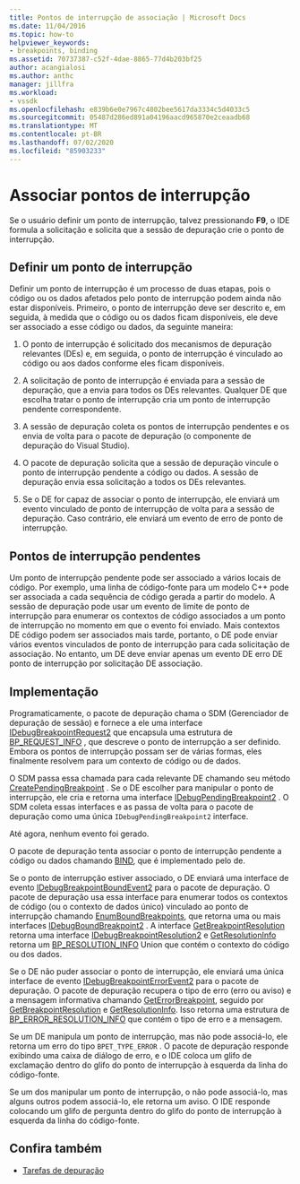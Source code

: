```yaml
---
title: Pontos de interrupção de associação | Microsoft Docs
ms.date: 11/04/2016
ms.topic: how-to
helpviewer_keywords:
- breakpoints, binding
ms.assetid: 70737387-c52f-4dae-8865-77d4b203bf25
author: acangialosi
ms.author: anthc
manager: jillfra
ms.workload:
- vssdk
ms.openlocfilehash: e839b6e0e7967c4802bee5617da3334c5d4033c5
ms.sourcegitcommit: 05487d286ed891a04196aacd965870e2ceaadb68
ms.translationtype: MT
ms.contentlocale: pt-BR
ms.lasthandoff: 07/02/2020
ms.locfileid: "85903233"
---
```

# <a name="bind-breakpoints"></a>Associar pontos de interrupção
Se o usuário definir um ponto de interrupção, talvez pressionando **F9**, o IDE formula a solicitação e solicita que a sessão de depuração crie o ponto de interrupção.

## <a name="set-a-breakpoint"></a>Definir um ponto de interrupção
 Definir um ponto de interrupção é um processo de duas etapas, pois o código ou os dados afetados pelo ponto de interrupção podem ainda não estar disponíveis. Primeiro, o ponto de interrupção deve ser descrito e, em seguida, à medida que o código ou os dados ficam disponíveis, ele deve ser associado a esse código ou dados, da seguinte maneira:

1. O ponto de interrupção é solicitado dos mecanismos de depuração relevantes (DEs) e, em seguida, o ponto de interrupção é vinculado ao código ou aos dados conforme eles ficam disponíveis.

2. A solicitação de ponto de interrupção é enviada para a sessão de depuração, que a envia para todos os DEs relevantes. Qualquer DE que escolha tratar o ponto de interrupção cria um ponto de interrupção pendente correspondente.

3. A sessão de depuração coleta os pontos de interrupção pendentes e os envia de volta para o pacote de depuração (o componente de depuração do Visual Studio).

4. O pacote de depuração solicita que a sessão de depuração vincule o ponto de interrupção pendente a código ou dados. A sessão de depuração envia essa solicitação a todos os DEs relevantes.

5. Se o DE for capaz de associar o ponto de interrupção, ele enviará um evento vinculado de ponto de interrupção de volta para a sessão de depuração. Caso contrário, ele enviará um evento de erro de ponto de interrupção.

## <a name="pending-breakpoints"></a>Pontos de interrupção pendentes
 Um ponto de interrupção pendente pode ser associado a vários locais de código. Por exemplo, uma linha de código-fonte para um modelo C++ pode ser associada a cada sequência de código gerada a partir do modelo. A sessão de depuração pode usar um evento de limite de ponto de interrupção para enumerar os contextos de código associados a um ponto de interrupção no momento em que o evento foi enviado. Mais contextos DE código podem ser associados mais tarde, portanto, o DE pode enviar vários eventos vinculados de ponto de interrupção para cada solicitação de associação. No entanto, um DE deve enviar apenas um evento DE erro DE ponto de interrupção por solicitação DE associação.

## <a name="implementation"></a>Implementação
 Programaticamente, o pacote de depuração chama o SDM (Gerenciador de depuração de sessão) e fornece a ele uma interface [IDebugBreakpointRequest2](../../extensibility/debugger/reference/idebugbreakpointrequest2.md) que encapsula uma estrutura de [BP_REQUEST_INFO](../../extensibility/debugger/reference/bp-request-info.md) , que descreve o ponto de interrupção a ser definido. Embora os pontos de interrupção possam ser de várias formas, eles finalmente resolvem para um contexto de código ou de dados.

 O SDM passa essa chamada para cada relevante DE chamando seu método [CreatePendingBreakpoint](../../extensibility/debugger/reference/idebugengine2-creatependingbreakpoint.md) . Se o DE escolher para manipular o ponto de interrupção, ele cria e retorna uma interface [IDebugPendingBreakpoint2](../../extensibility/debugger/reference/idebugpendingbreakpoint2.md) . O SDM coleta essas interfaces e as passa de volta para o pacote de depuração como uma única `IDebugPendingBreakpoint2` interface.

 Até agora, nenhum evento foi gerado.

 O pacote de depuração tenta associar o ponto de interrupção pendente a código ou dados chamando [BIND](../../extensibility/debugger/reference/idebugpendingbreakpoint2-bind.md), que é implementado pelo de.

 Se o ponto de interrupção estiver associado, o DE enviará uma interface de evento [IDebugBreakpointBoundEvent2](../../extensibility/debugger/reference/idebugbreakpointboundevent2.md) para o pacote de depuração. O pacote de depuração usa essa interface para enumerar todos os contextos de código (ou o contexto de dados único) vinculado ao ponto de interrupção chamando [EnumBoundBreakpoints](../../extensibility/debugger/reference/idebugbreakpointboundevent2-enumboundbreakpoints.md), que retorna uma ou mais interfaces [IDebugBoundBreakpoint2](../../extensibility/debugger/reference/idebugboundbreakpoint2.md) . A interface [GetBreakpointResolution](../../extensibility/debugger/reference/idebugboundbreakpoint2-getbreakpointresolution.md) retorna uma interface [IDebugBreakpointResolution2](../../extensibility/debugger/reference/idebugbreakpointresolution2.md) e [GetResolutionInfo](../../extensibility/debugger/reference/idebugbreakpointresolution2-getresolutioninfo.md) retorna um [BP_RESOLUTION_INFO](../../extensibility/debugger/reference/bp-resolution-info.md) Union que contém o contexto do código ou dos dados.

 Se o DE não puder associar o ponto de interrupção, ele enviará uma única interface de evento [IDebugBreakpointErrorEvent2](../../extensibility/debugger/reference/idebugbreakpointerrorevent2.md) para o pacote de depuração. O pacote de depuração recupera o tipo de erro (erro ou aviso) e a mensagem informativa chamando [GetErrorBreakpoint](../../extensibility/debugger/reference/idebugbreakpointerrorevent2-geterrorbreakpoint.md), seguido por [GetBreakpointResolution](../../extensibility/debugger/reference/idebugerrorbreakpoint2-getbreakpointresolution.md) e [GetResolutionInfo](../../extensibility/debugger/reference/idebugerrorbreakpointresolution2-getresolutioninfo.md). Isso retorna uma estrutura de [BP_ERROR_RESOLUTION_INFO](../../extensibility/debugger/reference/bp-error-resolution-info.md) que contém o tipo de erro e a mensagem.

 Se um DE manipula um ponto de interrupção, mas não pode associá-lo, ele retorna um erro do tipo `BPET_TYPE_ERROR` . O pacote de depuração responde exibindo uma caixa de diálogo de erro, e o IDE coloca um glifo de exclamação dentro do glifo do ponto de interrupção à esquerda da linha do código-fonte.

 Se um dos manipular um ponto de interrupção, o não pode associá-lo, mas alguns outros podem associá-lo, ele retorna um aviso. O IDE responde colocando um glifo de pergunta dentro do glifo do ponto de interrupção à esquerda da linha do código-fonte.

## <a name="see-also"></a>Confira também
- [Tarefas de depuração](../../extensibility/debugger/debugging-tasks.md)
